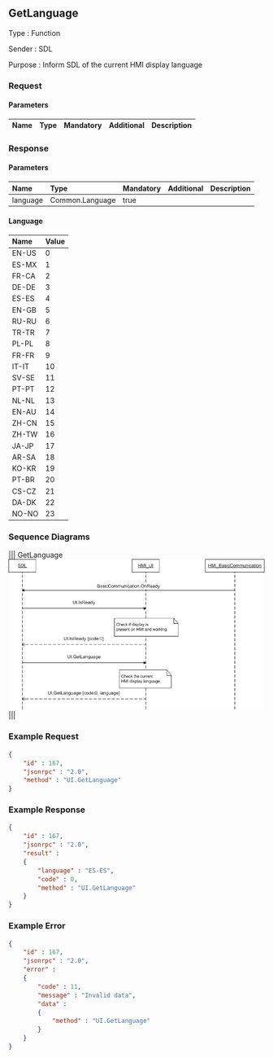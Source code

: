 ## GetLanguage

Type
: Function

Sender
: SDL

Purpose
: Inform SDL of the current HMI display language

### Request

#### Parameters

|Name|Type|Mandatory|Additional|Description|
|:---|:---|:--------|:---------|:----------|

### Response

#### Parameters

|Name|Type|Mandatory|Additional|Description|
|:---|:---|:--------|:---------|:----------|
|language|Common.Language|true|||

#### Language

|Name|Value|
|:---|:----|
|EN-US|0|
|ES-MX|1|
|FR-CA|2|
|DE-DE|3|
|ES-ES|4|
|EN-GB|5|
|RU-RU|6|
|TR-TR|7|
|PL-PL|8|
|FR-FR|9|
|IT-IT|10|
|SV-SE|11|
|PT-PT|12|
|NL-NL|13|
|EN-AU|14|
|ZH-CN|15|
|ZH-TW|16|
|JA-JP|17|
|AR-SA|18|
|KO-KR|19|
|PT-BR|20|
|CS-CZ|21|
|DA-DK|22|
|NO-NO|23|

### Sequence Diagrams
|||
GetLanguage
![GetLanguage](./assets/GetLanguage.png)
|||

### Example Request

```json
{
	"id" : 167,
	"jsonrpc" : "2.0",
	"method" : "UI.GetLanguage"
}
```
### Example Response

```json
{
	"id" : 167,
	"jsonrpc" : "2.0",
	"result" :
	{
		"language" : "ES-ES",
		"code" : 0,
		"method" : "UI.GetLanguage"
	}
}
```

### Example Error

```json
{
	"id" : 167,
	"jsonrpc" : "2.0",
	"error" :
	{
		"code" : 11,
		"message" : "Invalid data",
		"data" :
		{
			"method" : "UI.GetLanguage"
		}
	}
}
```
